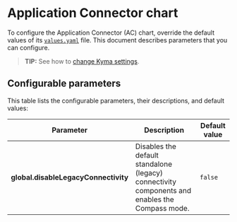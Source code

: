 # Application Connector chart

To configure the Application Connector (AC) chart, override the default values of its [`values.yaml`](https://github.com/kyma-project/kyma/blob/main/resources/application-connector/values.yaml) file. This document describes parameters that you can configure.

>**TIP:** See how to [change Kyma settings](../../04-operation-guides/operations/03-change-kyma-config-values.md).

## Configurable parameters

This table lists the configurable parameters, their descriptions, and default values:

| Parameter | Description | Default value |
|-----------|-------------|---------------|
| **global.disableLegacyConnectivity** | Disables the default standalone (legacy) connectivity components and enables the Compass mode. | `false` |
